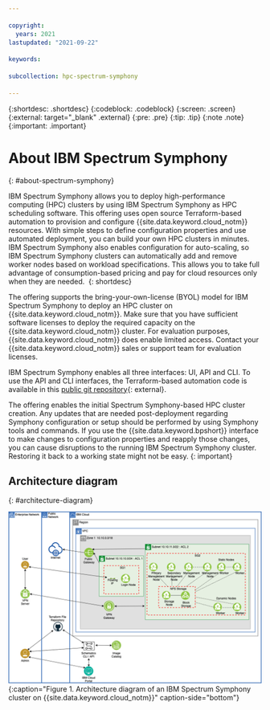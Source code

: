 ```yaml
---

copyright:
  years: 2021
lastupdated: "2021-09-22"

keywords: 

subcollection: hpc-spectrum-symphony

---
```


{:shortdesc: .shortdesc}
{:codeblock: .codeblock}
{:screen: .screen}
{:external: target="_blank" .external}
{:pre: .pre}
{:tip: .tip}
{:note .note}
{:important: .important}

# About IBM Spectrum Symphony
{: #about-spectrum-symphony}

IBM Spectrum Symphony allows you to deploy high-performance computing (HPC) clusters by using IBM Spectrum Symphony as HPC scheduling software. This offering uses open source Terraform-based automation to provision and configure {{site.data.keyword.cloud_notm}} resources. With simple steps to define configuration properties and use automated deployment, you can build your own HPC clusters in minutes. IBM Spectrum Symphony also enables configuration for auto-scaling, so IBM Spectrum Symphony clusters can automatically add and remove worker nodes based on workload specifications. This allows you to take full advantage of consumption-based pricing and pay for cloud resources only when they are needed. 
{: shortdesc}

The offering supports the bring-your-own-license (BYOL) model for IBM Spectrum Symphony to deploy an HPC cluster on {{site.data.keyword.cloud_notm}}. Make sure that you have sufficient software licenses to deploy the required capacity on the {{site.data.keyword.cloud_notm}} cluster. For evaluation purposes, {{site.data.keyword.cloud_notm}} does enable limited access. Contact your {{site.data.keyword.cloud_notm}} sales or support team for evaluation licenses.

IBM Spectrum Symphony enables all three interfaces: UI, API and CLI. To use the API and CLI interfaces, the Terraform-based automation code is available in this [public git repository](https://github.com/IBM-Cloud/hpc-cluster-symphony){: external}.

The offering enables the initial Spectrum Symphony-based HPC cluster creation. Any updates that are needed post-deployment regarding Symphony configuration or setup should be performed by using Symphony tools and commands. If you use the {{site.data.keyword.bpshort}} interface to make changes to configuration properties and reapply those changes, you can cause disruptions to the running IBM Spectrum Symphony cluster. Restoring it back to a working state might not be easy.
{: important}

## Architecture diagram
{: #architecture-diagram}

![Architecture diagram](images/hpccluster-sym-schematics-architecture.png){:caption="Figure 1. Architecture diagram of an IBM Spectrum Symphony cluster on {{site.data.keyword.cloud_notm}}" caption-side="bottom"}

